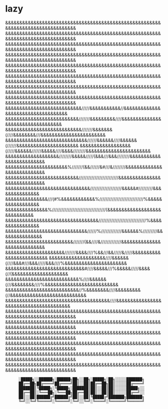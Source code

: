 # lazy

&&&&&&&&&&&&&&&&&&&&&&&&&&&&&&&&&&&&&&&&&&&&&&&&&&&&&&&&&&&&&&&&&&&&&&&&&&&&&&&&
&&&&&&&&&&&&&&&&&&&&&&&&&&&&&&&&&&&&&&&&&&&&&&&&&&&&&&&&&&&&&&&&&&&&&&&&&&&&&&&&
&&&&&&&&&&&&&&&&&&&&&&&&&&&&&&&&&&&&&&&&&&&&&&&&&&&&&&&&&&&&&&&&&&&&&&&&&&&&&&&&
&&&&&&&&&&&&&&&&&&&&&&&&&&&&&&&&&&&&&&&&&&&&&&&&&&&&&&&&&&&&&&&&&&&&&&&&&&&&&&&&
&&&&&&&&&&&&&&&&&&&&&&&&&&&&&&&&&&&&&&&&&&&&&&&&&&&&&&&&&&&&&&&&&&&&&&&&&&&&&&&&
&&&&&&&&&&&&&&&&&&&&&&&&&&&&&&&&&&&&&&&&&&&&&&&&&&&&&&&&&&&&&&&&&&&&&&&&&&&&&&&&
&&&&&&&&&&&&&&&&&&&&&&&&&&&&&&&&&&&&&&&&&&&&&&&&&&&&&&&&&&&&&&&&&&&&&&&&&&&&&&&&
&&&&&&&&&&&&&&&&&&&&&&&&&&&&&&&&&&&&&&&&&&&&&&&&&&&&&&&&&&&&&&&&&&&&&&&&&&&&&&&&
&&&&&&&&&&&&&&&&&&&&&&&&&&&/////&&&&&&&&&&&//&&&&&&&&&&&&&&&&&&&&&&&&&&&&&&&&&&&
&&&&&&&&&&&&&&&&&&&&&&&&&&///////&&&&&&&&&////&&&&&&&&&&&&&&&&&&&&&&&&&&&&&&&&&&
&&&&&&&&&&&&&&&&&&&&&&&&&&&///////&&&&&&&(////&&&&&&&&///&&&&&&&&&&&&&&&&&&&&&&&
&&&&&&&&&&&&&&&&&&&&&&&&&&&&&//////&&&&&&////&&&&&&(//////&&&&&&&&&&&&&&&&&&&&&&
&&&&&&&&&&&&&&&&&&(/////&&&&&&//////&&&&&////&&&&////////&&&&&&&&&&&&&&&&&&&&&&&
&&&&&&&&&&&&&&&&&&&////////&&&&&/////(&&&///&&&////////&&&&&&&&&&&&&&&&&&&&&&&&&
&&&&&&&&&&&&&&&&&&&&&&%///////(&&//////&#///&////////&&&&&&&&&&&&&&&&&&&&&&&&&&&
&&&&&&&&&&&&&&&&&&&&&&&&&&/////////////////////////&&&&&&&&&&&&&&&&&&&&&&&&&&&&&
&&&&&&&&&&&&&&&&&&&&&&&&&&&&&&////////////////////&&&&&#/////////&&&&&&&&&&&&&&&
&&&&&&&&&&&&&&&///(#%&&&&&&&&&&&&%////////////////////////////%&&&&&&&&&&&&&&&&&
&&&&&&&&&&&&&&&%//////////////////////////////////(&&&&&&&&&&&&&&&&&&&&&&&&&&&&&
&&&&&&&&&&&&&&&&&&&&&&&&&&&&&&&&&//////////////////////////////%&&&&&&&&&&&&&&&&
&&&&&&&&&&&&&&&&&&&&&&&&&&&&&//////%/////////////&&&&&&%/////////&&&&&&&&&&&&&&&
&&&&&&&&&&&&&&&&&&&&&&&&///////(&&////&/////////////&&&&&&&&&&&&&&&&&&&&&&&&&&&&
&&&&&&&&&&&&&&&&&&&&&///////&&&&////%&&///&&/////&/////&&&&&&&&&&&&&&&&&&&&&&&&&
&&&&&&&&&&&&&&&&&&&&////&&&&&&(////&&&#///&&&/////&&&////%&&&&&&&&&&&&&&&&&&&&&&
&&&&&&&&&&&&&&&&&&&&&&&&&&&&#////&&&&&///%&&&&&/////&&&&(//(&&&&&&&&&&&&&&&&&&&&
&&&&&&&&&&&&&&&&&&&&&&&&&&%////&&&&&&(///&&&&&&&&////%&&&&&&&&&&&&&&&&&&&&&&&&&&
&&&&&&&&&&&&&&&&&&&&&&&&&&//%&&&&&&&&////&&&&&&&&&(//&&&&&&&&&&&&&&&&&&&&&&&&&&&
&&&&&&&&&&&&&&&&&&&&&&&&&&&&&&&&&&&&&////&&&&&&&&&&&&&&&&&&&&&&&&&&&&&&&&&&&&&&&
&&&&&&&&&&&&&&&&&&&&&&&&&&&&&&&&&&&&&&&&&&&&&&&&&&&&&&&&&&&&&&&&&&&&&&&&&&&&&&&&
&&&&&&&&&&&&&&&&&&&&&&&&&&&&&&&&&&&&&&&&&&&&&&&&&&&&&&&&&&&&&&&&&&&&&&&&&&&&&&&&
&&&&&&&&&&&&&&&&&&&&&&&&&&&&&&&&&&&&&&&&&&&&&&&&&&&&&&&&&&&&&&&&&&&&&&&&&&&&&&&&
&&&&&&&&&&&&&&&&&&&&&&&&&&&&&&&&&&&&&&&&&&&&&&&&&&&&&&&&&&&&&&&&&&&&&&&&&&&&&&&&
&&&&&&&&&&&&&&&&&&&&&&&&&&&&&&&&&&&&&&&&&&&&&&&&&&&&&&&&&&&&&&&&&&&&&&&&&&&&&&&&
&&&&&&&&&&&&&&&&&&&&&&&&&&&&&&&&&&&&&&&&&&&&&&&&&&&&&&&&&&&&&&&&&&&&&&&&&&&&&&&&

          
          ░█████╗░░██████╗░██████╗██╗░░██╗░█████╗░██╗░░░░░███████╗
          ██╔══██╗██╔════╝██╔════╝██║░░██║██╔══██╗██║░░░░░██╔════╝
          ███████║╚█████╗░╚█████╗░███████║██║░░██║██║░░░░░█████╗░░
          ██╔══██║░╚═══██╗░╚═══██╗██╔══██║██║░░██║██║░░░░░██╔══╝░░
          ██║░░██║██████╔╝██████╔╝██║░░██║╚█████╔╝███████╗███████╗
          ╚═╝░░╚═╝╚═════╝░╚═════╝░╚═╝░░╚═╝░╚════╝░╚══════╝╚══════╝

